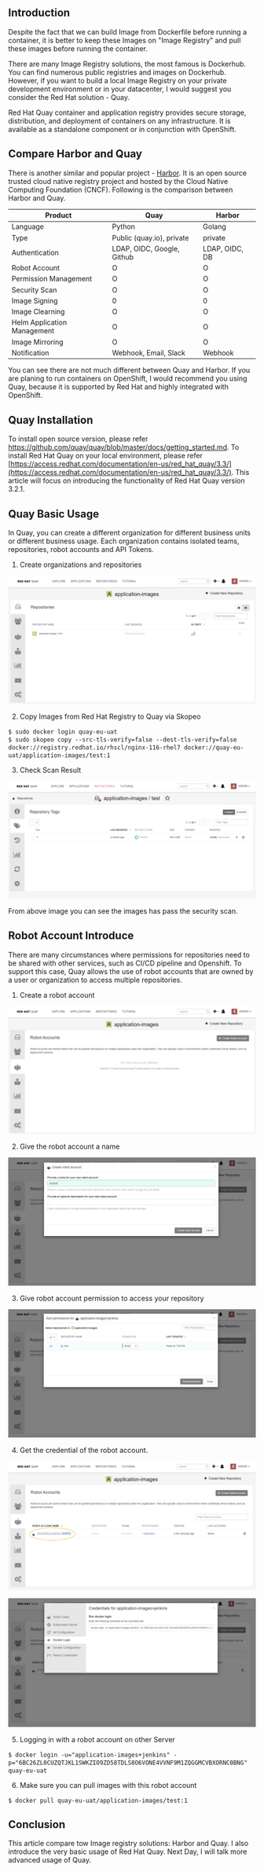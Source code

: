 

Introduction
------------

Despite the fact that we can build Image from Dockerfile before running a container, it is better to keep these Images on "Image Registry" and pull these images before running the container.

There are many Image Registry solutions, the most famous is Dockerhub. You can find numerous public registries and images on Dockerhub. However, if you want to build a local Image Registry on your private development environment or in your datacenter, I would suggest you consider the Red Hat solution - Quay.

Red Hat Quay container and application registry provides secure storage, distribution, and deployment of containers on any infrastructure. It is available as a standalone component or in conjunction with OpenShift.

Compare Harbor and Quay
----------------------

There is another similar and popular project - [Harbor](https://github.com/goharbor/harbor). It is an open source trusted cloud native registry project and hosted by the Cloud Native Computing Foundation (CNCF). Following is the comparison between Harbor and Quay.


| Product | Quay | Harbor |
|---------|------|--------|
| Language                      | Python | Golang |
| Type                          | Public (quay.io), private | private |
| Authentication                | LDAP, OIDC, Google, Github  | LDAP, OIDC, DB |
| Robot Account                 | O | O |
| Permission Management         | O | O |
| Security Scan                 | O | O |
| Image Signing                 | 0 | 0 |
| Image Clearning               | O | O |
| Helm Application Management   | O | O |
| Image Mirroring               | O | O |
| Notification                  | Webhook, Email, Slack | Webhook |

You can see there are not much different between Quay and Harbor.
If you are planing to run containers on OpenShift, I would recommend you using Quay, because it is supported by Red Hat and highly integrated with OpenShift.


Quay Installation
-----------------------------

To install open source version, please refer https://github.com/quay/quay/blob/master/docs/getting_started.md. To install Red Hat Quay on your local environment, please refer [https://access.redhat.com/documentation/en-us/red_hat_quay/3.3/](https://access.redhat.com/documentation/en-us/red_hat_quay/3.3/). This article will focus on introducing the functionality of Red Hat Quay version 3.2.1.


Quay Basic Usage
-------------------

In Quay, you can create a different organization for different business units or different business usage. Each organization contains isolated teams, repositories, robot accounts and API Tokens.

1. Create organizations and repositories

![](images/03_quay/02.png)


2. Copy Images from Red Hat Registry to Quay via Skopeo

```
$ sudo docker login quay-eu-uat
$ sudo skopeo copy --src-tls-verify=false --dest-tls-verify=false docker://registry.redhat.io/rhscl/nginx-116-rhel7 docker://quay-eu-uat/application-images/test:1
```

3. Check Scan Result

![](images/03_quay/03.png)

From above image you can see the images has pass the security scan.


Robot Account Introduce
-------------------------

There are many circumstances where permissions for repositories need to be shared with other services, such as CI/CD pipeline and Openshift. To support this case, Quay allows the use of robot accounts that are owned by a user or organization to access multiple repositories.


1. Create a robot account

![](images/03_quay/04.png)

2. Give the robot account a name

![](images/03_quay/05.png)

3. Give robot account permission to access your repository

![](images/03_quay/06.png)


4. Get the credential of the robot account.

![](images/03_quay/07.png)

![](images/03_quay/08.png)

5. Logging in with a robot account on other Server

```
$ docker login -u="application-images+jenkins" -p="6BC26ZL0CUZQTJKL1SWKZIO9ZD58TDLS8O6VONE4VVNF9M1ZQGGMCVBXORNC0BNG" quay-eu-uat
```

6. Make sure you can pull images with this robot account

```
$ docker pull quay-eu-uat/application-images/test:1
```

Conclusion
-----------

This article compare tow Image registry solutions: Harbor and Quay. I also introduce the very basic usage of Red Hat Quay. Next Day, I will talk more advanced usage of Quay.



